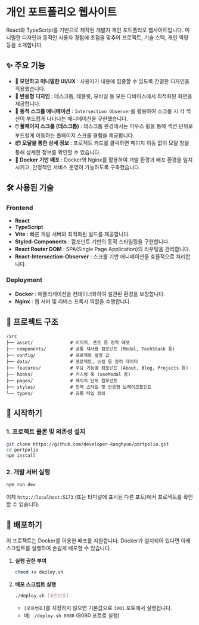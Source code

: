 # 개인 포트폴리오 웹사이트

React와 TypeScript를 기반으로 제작된 개발자 개인 포트폴리오 웹사이트입니다. 미니멀한 디자인과 동적인 사용자 경험에 초점을 맞추어 프로젝트, 기술 스택, 개인 역량 등을 소개합니다.

## ✨ 주요 기능

- **🎨 모던하고 미니멀한 UI/UX** : 사용자가 내용에 집중할 수 있도록 간결한 디자인을 적용했습니다.
- **📱 반응형 디자인** : 데스크톱, 태블릿, 모바일 등 모든 디바이스에서 최적화된 화면을 제공합니다.
- **🚀 동적 스크롤 애니메이션** : `Intersection Observer`를 활용하여 스크롤 시 각 섹션이 부드럽게 나타나는 애니메이션을 구현했습니다.
- **🖱️ 풀페이지 스크롤 (데스크톱)** : 데스크톱 환경에서는 마우스 휠을 통해 섹션 단위로 부드럽게 이동하는 풀페이지 스크롤 경험을 제공합니다.
- **📦 모달을 통한 상세 정보** : 프로젝트 카드를 클릭하면 페이지 이동 없이 모달 창을 통해 상세한 정보를 확인할 수 있습니다.
- **🐳 Docker 기반 배포** : Docker와 Nginx를 활용하여 개발 환경과 배포 환경을 일치시키고, 안정적인 서비스 운영이 가능하도록 구축했습니다.

## 🛠️ 사용된 기술

### Frontend
- **React**
- **TypeScript**
- **Vite** : 빠른 개발 서버와 최적화된 빌드를 제공합니다.
- **Styled-Components** : 컴포넌트 기반의 동적 스타일링을 구현합니다.
- **React Router DOM** : SPA(Single Page Application)의 라우팅을 관리합니다.
- **React-Intersection-Observer** : 스크롤 기반 애니메이션을 효율적으로 처리합니다.

### Deployment
- **Docker** : 애플리케이션을 컨테이너화하여 일관된 환경을 보장합니다.
- **Nginx** : 웹 서버 및 리버스 프록시 역할을 수행합니다.

## 📂 프로젝트 구조

```
/src
├── asset/              # 이미지, 폰트 등 정적 에셋
├── components/         # 공통 재사용 컴포넌트 (Modal, TechStack 등)
├── config/             # 프로젝트 설정 값
├── data/               # 프로젝트, 스킬 등 정적 데이터
├── features/           # 주요 기능별 컴포넌트 (About, Blog, Projects 등)
├── hooks/              # 커스텀 훅 (useModal 등)
├── pages/              # 페이지 단위 컴포넌트
├── styles/             # 전역 스타일 및 반응형 브레이크포인트
└── types/              # 공통 타입 정의
```

## 🚀 시작하기

### 1. 프로젝트 클론 및 의존성 설치
```bash
git clone https://github.com/developer-kanghyun/portpolio.git
cd portpolio
npm install
```

### 2. 개발 서버 실행
```bash
npm run dev
```
이제 `http://localhost:5173` (또는 터미널에 표시된 다른 포트)에서 프로젝트를 확인할 수 있습니다.

## 🐳 배포하기

이 프로젝트는 Docker를 이용한 배포를 지원합니다. Docker가 설치되어 있다면 아래 스크립트를 실행하여 손쉽게 배포할 수 있습니다.

1. **실행 권한 부여**
   ```bash
   chmod +x deploy.sh
   ```

2. **배포 스크립트 실행**
   ```bash
   ./deploy.sh [포트번호]
   ```
   - `[포트번호]`를 지정하지 않으면 기본값으로 `3001` 포트에서 실행됩니다.
   - 예: `./deploy.sh 8080` (8080 포트로 실행)